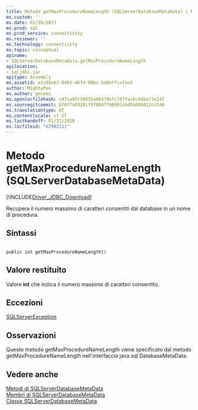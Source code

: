 ```yaml
---
title: Metodo getMaxProcedureNameLength (SQLServerDatabaseMetaData) | Microsoft Docs
ms.custom: ''
ms.date: 01/19/2017
ms.prod: sql
ms.prod_service: connectivity
ms.reviewer: ''
ms.technology: connectivity
ms.topic: conceptual
apiname:
- SQLServerDatabaseMetaData.getMaxProcedureNameLength
apilocation:
- sqljdbc.jar
apitype: Assembly
ms.assetid: e1c05eb3-8465-46fd-99bc-5e8effcafee5
author: MightyPen
ms.author: genemi
ms.openlocfilehash: c47ca9fc50031e08479bfc78ffacbc66be73e14f
ms.sourcegitcommit: b78f7ab9281f570b87f96991ebd9a095812cc546
ms.translationtype: HT
ms.contentlocale: it-IT
ms.lasthandoff: 01/31/2020
ms.locfileid: "67982111"
---
```

# <a name="getmaxprocedurenamelength-method-sqlserverdatabasemetadata"></a>Metodo getMaxProcedureNameLength (SQLServerDatabaseMetaData)
[!INCLUDE[Driver_JDBC_Download](../../../includes/driver_jdbc_download.md)]

  Recupera il numero massimo di caratteri consentiti dal database in un nome di procedura.  
  
## <a name="syntax"></a>Sintassi  
  
```  
  
public int getMaxProcedureNameLength()  
```  
  
## <a name="return-value"></a>Valore restituito  
 Valore **int** che indica il numero massimo di caratteri consentito.  
  
## <a name="exceptions"></a>Eccezioni  
 [SQLServerException](../../../connect/jdbc/reference/sqlserverexception-class.md)  
  
## <a name="remarks"></a>Osservazioni  
 Questo metodo getMaxProcedureNameLength viene specificato dal metodo getMaxProcedureNameLength nell'interfaccia java.sql.DatabaseMetaData.  
  
## <a name="see-also"></a>Vedere anche  
 [Metodi di SQLServerDatabaseMetaData](../../../connect/jdbc/reference/sqlserverdatabasemetadata-methods.md)   
 [Membri di SQLServerDatabaseMetaData](../../../connect/jdbc/reference/sqlserverdatabasemetadata-members.md)   
 [Classe SQLServerDatabaseMetaData](../../../connect/jdbc/reference/sqlserverdatabasemetadata-class.md)  
  
  
